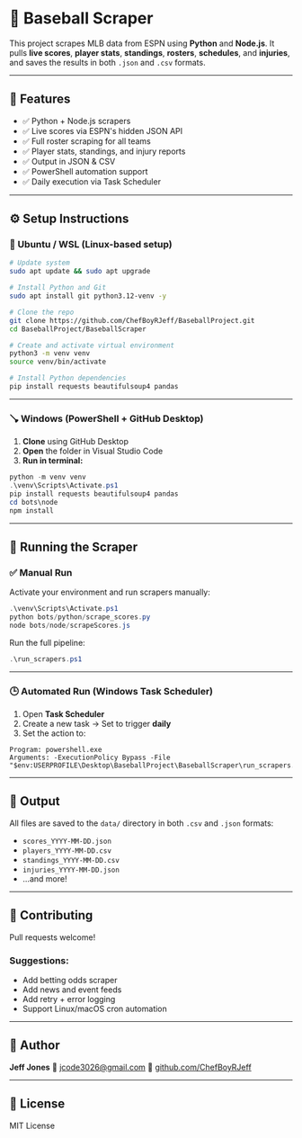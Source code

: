# 🍙 Baseball Scraper 

This project scrapes MLB data from ESPN using **Python** and **Node.js**. It pulls **live scores**, **player stats**, **standings**, **rosters**, **schedules**, and **injuries**, and saves the results in both `.json` and `.csv` formats.

---

## 📆 Features

* ✅ Python + Node.js scrapers
* ✅ Live scores via ESPN's hidden JSON API
* ✅ Full roster scraping for all teams
* ✅ Player stats, standings, and injury reports
* ✅ Output in JSON & CSV
* ✅ PowerShell automation support
* ✅ Daily execution via Task Scheduler

---

## ⚙️ Setup Instructions

### 🐧 Ubuntu / WSL (Linux-based setup)

```bash
# Update system
sudo apt update && sudo apt upgrade

# Install Python and Git
sudo apt install git python3.12-venv -y

# Clone the repo
git clone https://github.com/ChefBoyRJeff/BaseballProject.git
cd BaseballProject/BaseballScraper

# Create and activate virtual environment
python3 -m venv venv
source venv/bin/activate

# Install Python dependencies
pip install requests beautifulsoup4 pandas
```

---

### 🪠 Windows (PowerShell + GitHub Desktop)

1. **Clone** using GitHub Desktop
2. **Open** the folder in Visual Studio Code
3. **Run in terminal:**

```powershell
python -m venv venv
.\venv\Scripts\Activate.ps1
pip install requests beautifulsoup4 pandas
cd bots\node
npm install
```

---

## 🚀 Running the Scraper

### ✅ Manual Run

Activate your environment and run scrapers manually:

```powershell
.\venv\Scripts\Activate.ps1
python bots/python/scrape_scores.py
node bots/node/scrapeScores.js
```

Run the full pipeline:

```powershell
.\run_scrapers.ps1
```

---

### 🕒 Automated Run (Windows Task Scheduler)

1. Open **Task Scheduler**
2. Create a new task → Set to trigger **daily**
3. Set the action to:

```text
Program: powershell.exe
Arguments: -ExecutionPolicy Bypass -File "$env:USERPROFILE\Desktop\BaseballProject\BaseballScraper\run_scrapers.ps1"
```

---

## 📁 Output

All files are saved to the `data/` directory in both `.csv` and `.json` formats:

* `scores_YYYY-MM-DD.json`
* `players_YYYY-MM-DD.csv`
* `standings_YYYY-MM-DD.csv`
* `injuries_YYYY-MM-DD.json`
* ...and more!

---

## 🤝 Contributing

Pull requests welcome!

### Suggestions:

* Add betting odds scraper
* Add news and event feeds
* Add retry + error logging
* Support Linux/macOS cron automation

---

## 🧐 Author

**Jeff Jones**
📧 [jcode3026@gmail.com](mailto:jcode3026@gmail.com)
🔗 [github.com/ChefBoyRJeff](https://github.com/ChefBoyRJeff)

---

## 📄 License

MIT License
